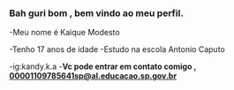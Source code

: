 ### Bah guri bom , bem vindo ao meu perfil.

-Meu nome é Kaique Modesto

-Tenho 17 anos de idade
-Estudo na escola Antonio Caputo

-ig:kandy.k.a
-**Vc pode entrar em contato comigo , 00001109785641sp@al.educacao.sp.gov.br** 
